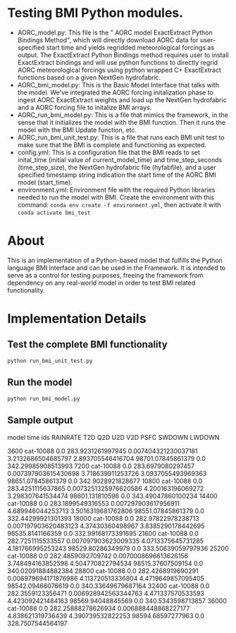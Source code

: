 # Testing BMI Python modules.
 - AORC_model.py: This file is the " AORC model ExactExtract Python Bindings Method", which will directly download AORC data for user-specified start time and yields regridded meteorological forcings as output. The ExactExtract Python Bindings method requires user to install ExactExtract bindings and will use python functions to directly regrid AORC meteorological forcings using python wrapped C+ ExactExtract functions based on a given NextGen hydrofabric. 
 - AORC_bmi_model.py: This is the Basic Model Interface that talks with the model. We've integrated the AORC forcing initalization phase to ingest AORC ExactExtract weights and load up the NextGen hydrofabric and a AORC forcing file to initalize BMI arrays. 
 - AORC_run_bmi_model.py: This is a file that mimics the framework, in the sense that it initializes the model with the BMI function. Then it runs the model with the BMI Update function, etc.
 - AORC_run_bmi_unit_test.py: This is a file that runs each BMI unit test to make sure that the BMI is complete and functioning as expected.
 - config.yml: This is a configuration file that the BMI reads to set inital_time (initial value of current_model_time) and time_step_seconds (time_step_size), the NextGen hydrofabric file (hyfabfile), and a user specified timestamp string indication the start time of the AORC BMI model (start_time).  
 - environment.yml: Environment file with the required Python libraries needed to run the model with BMI. Create the environment with this command: `conda env create -f environment.yml`, then activate it with `conda activate bmi_test`

# About
This is an implementation of a Python-based model that fulfills the Python language BMI interface and can be used in the Framework. It is intended to serve as a control for testing purposes, freeing the framework from dependency on any real-world model in order to test BMI related functionality.

# Implementation Details

## Test the complete BMI functionality
`python run_bmi_unit_test.py`

## Run the model
`python run_bmi_model.py`

## Sample output
model time ids RAINRATE T2D Q2D U2D V2D PSFC SWDOWN LWDOWN

3600 cat-10088 0.0 283.9231261997945 0.007404321230037181 3.2132686504685797 2.893705546416704 98701.07845861379 0.0 342.29985908513993
7200 cat-10088 0.0 283.6979080297457 0.007397903615430698 3.718639911253726 3.0937055493969363 98651.07845861379 0.0 342.9028921828677
10800 cat-10088 0.0 283.4251115637865 0.0073251325976620586 4.200163196069272 3.298307641534474 98601.131810596 0.0 343.49047860100234
14400 cat-10088 0.0 283.1899549316553 0.007297903617956911 4.689946044253713 3.5016319681762806 98551.07845861379 0.0 332.44299921301393
18000 cat-10088 0.0 282.97822978238713 0.007197903620483123 4.37430360498967 3.8385290178442695 98535.8141166359 0.0 332.99168173391695
21600 cat-10088 0.0 282.7251115533557 0.007097903623009335 4.0713375645731285 4.181766995253243 98529.80286349979 0.0 333.50639059797936
25200 cat-10088 0.0 282.4859092709742 0.0070008696613626156 3.748494163852598 4.504770822794534 98515.37607509154 0.0 340.02091884882384
28800 cat-10088 0.0 282.4268919690291 0.006979694171876986 4.113720513336804 4.4719649857095405 98542.09466076619 0.0 340.33649679687164
32400 cat-10088 0.0 282.3559123356471 0.006928942563344763 4.471337570533593 4.423092421484163 98569.94048845569 0.0 340.5343598713857
36000 cat-10088 0.0 282.25888278626934 0.006888448868227177 4.838621319736439 4.390739532822253 98594.68597277963 0.0 328.7507544564197
